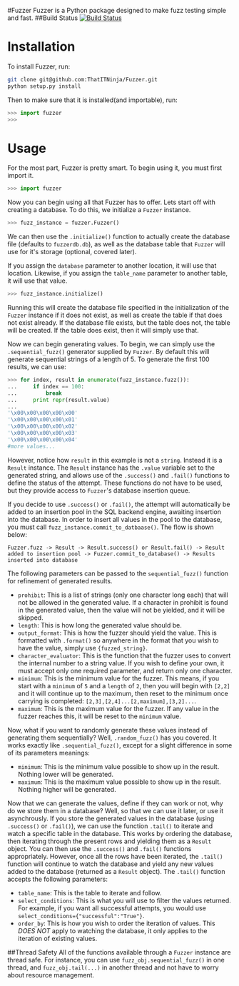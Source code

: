 #Fuzzer
Fuzzer is a Python package designed to make fuzz testing simple and fast.
##Build Status [![Build Status](https://travis-ci.org/ThatITNinja/Fuzzer.png?branch=master)](https://travis-ci.org/ThatITNinja/Fuzzer)

Installation
======
To install Fuzzer, run:

```bash
git clone git@github.com:ThatITNinja/Fuzzer.git
python setup.py install
```


Then to make sure that it is installed(and importable), run:

```python
>>> import fuzzer
>>>
```


Usage
======
For the most part, Fuzzer is pretty smart. To begin using it, you must first import it.

```python
>>> import fuzzer
```

Now you can begin using all that Fuzzer has to offer. Lets start off with creating a database. To do this, we initialize a `Fuzzer` instance.

```python
>>> fuzz_instance = fuzzer.Fuzzer()
```

We can then use the `.initialize()` function to actually create the database file (defaults to `fuzzerdb.db`), as well as the database table that `Fuzzer` will use for it's storage (optional, covered later).

If you assign the `database` parameter to another location, it will use that location. Likewise, if you assign the `table_name` parameter to another table, it will use that value.

```python
>>> fuzz_instance.initialize()
```

Running this will create the database file specified in the initialization of the `Fuzzer` instance if it does not exist, as well as create the table if that does not exist already. If the database file exists, but the table does not, the table will be created. If the table does exist, then it will simply use that.

Now we can begin generating values. To begin, we can simply use the `.sequential_fuzz()` generator supplied by `Fuzzer`. By default this will generate sequential strings of a length of 5. To generate the first 100 results, we can use:

```python
>>> for index, result in enumerate(fuzz_instance.fuzz()):
...     if index == 100:
...         break
...     print repr(result.value)
...
'\x00\x00\x00\x00\x00'
'\x00\x00\x00\x00\x01'
'\x00\x00\x00\x00\x02'
'\x00\x00\x00\x00\x03'
'\x00\x00\x00\x00\x04'
#more values...
```

However, notice how `result` in this example is not a `string`. Instead it is a `Result` instance. The `Result` instance has the `.value` variable set to the generated string, and allows use of the `.success()` and `.fail()` functions to define the status of the attempt. These functions do not have to be used, but they provide access to `Fuzzer`'s database insertion queue.

If you decide to use `.success()` or `.fail()`, the attempt will automatically be added to an insertion pool in the SQL backend engine, awaiting insertion into the database. In order to insert all values in the pool to the database, you must call `fuzz_instance.commit_to_datbaase()`. The flow is shown below:

```
Fuzzer.fuzz -> Result -> Result.success() or Result.fail() -> Result added to insertion pool -> Fuzzer.commit_to_database() -> Results inserted into database
```

The following parameters can be passed to the `sequential_fuzz()` function for refinement of generated results.

* `prohibit`: This is a list of strings (only one character long each) that will not be allowed in the generated value. If a character in prohibit is found in the generated value, then the value will not be yielded, and it will be skipped.
* `length`: This is how long the generated value should be.
* `output_format`: This is how the fuzzer should yield the value. This is formatted with `.format()` so anywhere in the format that you wish to have the value, simply use `{fuzzed_string}`.
* `character_evaluator`: This is the function that the fuzzer uses to convert the internal number to a string value. If you wish to define your own, it must accept only one required parameter, and return only one character.
* `minimum`: This is the minimum value for the fuzzer. This means, if you start with a `minimum` of `5` and a `length` of `2`, then you will begin with `[2,2]` and it will continue up to the maximum, then reset to the minimum once carrying is completed: `[2,3],[2,4]...[2,maximum],[3,2]...`.
* `maximum`: This is the maximum value for the fuzzer. If any value in the fuzzer reaches this, it will be reset to the `minimum` value.


Now, what if you want to randomly generate these values instead of generating them sequentially? Well, `.random_fuzz()` has you covered. It works exactly like `.sequential_fuzz()`, except for a slight difference in some of its parameters meanings:

* `minimum`: This is the minimum value possible to show up in the result. Nothing lower will be generated.
* `maximum`: This is the maximum value possible to show up in the result. Nothing higher will be generated.

Now that we can generate the values, define if they can work or not, why do we store them in a database? Well, so that we can use it later, or use it asynchrously. If you store the generated values in the database (using `.success()` or `.fail()`), we can use the function `.tail()` to iterate and watch a specific table in the database. This works by ordering the database, then iterating through the present rows and yielding them as a `Result` object. You can then use the `.success()` and `.fail()` functions appropriately. However, once all the rows have been iterated, the `.tail()` function will continue to watch the database and yield any new values added to the database (returned as a `Result` object). The `.tail()` function accepts the following parameters:

* `table_name`: This is the table to iterate and follow.
* `select_conditions`: This is what you will use to filter the values returned. For example, if you want all successful attempts, you would use `select_conditions={"successful":"True"}`.
* `order_by`: This is how you wish to order the iteration of values. This *DOES NOT* apply to watching the database, it only applies to the iteration of existing values.


##Thread Safety
All of the functions available through a `Fuzzer` instance are thread safe. For instance, you can use `fuzz_obj.sequential_fuzz()` in one thread, and `fuzz_obj.tail(...)` in another thread and not have to worry about resource management.
